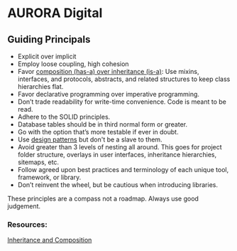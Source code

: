 # AURORA Digital

## Guiding Principals
- Explicit over implicit
- Employ loose coupling, high cohesion
- Favor [composition (has-a) over inheritance (is-a)](https://realpython.com/inheritance-composition-python/): Use mixins, interfaces, and protocols, abstracts, and related structures to keep class hierarchies flat.
- Favor declarative programming over imperative programming.
- Don’t trade readability for write-time convenience. Code is meant to be read.
- Adhere to the SOLID principles.
- Database tables should be in third normal form or greater.
- Go with the option that’s more testable if ever in doubt.
- Use [design patterns](https://sourcemaking.com/design_patterns) but don't be a slave to them.
- Avoid greater than 3 levels of nesting all around. This goes for project folder structure, overlays in user interfaces, inheritance hierarchies, sitemaps, etc.
- Follow agreed upon best practices and terminology of each unique tool, framework, or library.
- Don’t reinvent the wheel, but be cautious when introducing libraries.

These principles are a compass not a roadmap. Always use good judgement.

### Resources:

[Inheritance and Composition](https://realpython.com/inheritance-composition-python/)
